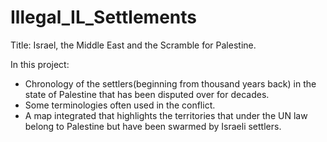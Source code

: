 # Illegal_IL_Settlements

Title: Israel, the Middle East and the Scramble for Palestine.

In this project:
  - Chronology of the settlers(beginning from thousand years back) in the state of Palestine that has been disputed over for decades.
  - Some terminologies often used in the conflict.
  - A map integrated that highlights the territories that under the UN law belong to Palestine but have been swarmed by Israeli settlers.
  
